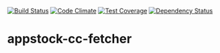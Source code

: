 [![Build Status](https://travis-ci.org/appPlant/appstock-cc-fetcher.svg?branch=master)](https://travis-ci.org/appPlant/appstock-cc-fetcher)
[![Code Climate](https://codeclimate.com/github/appPlant/appstock-cc-fetcher/badges/gpa.svg)](https://codeclimate.com/github/appPlant/appstock-cc-fetcher)
[![Test Coverage](https://codeclimate.com/github/appPlant/appstock-cc-fetcher/badges/coverage.svg)](https://codeclimate.com/github/appPlant/appstock-cc-fetcher/coverage)
[![Dependency Status](https://gemnasium.com/badges/github.com/appPlant/appstock-cc-fetcher.svg)](https://gemnasium.com/github.com/appPlant/appstock-cc-fetcher)

# appstock-cc-fetcher
